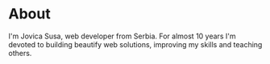 # About

I'm Jovica Susa, web developer from Serbia. For almost 10 years I'm devoted to building beautify web solutions, improving my skills and teaching others.
